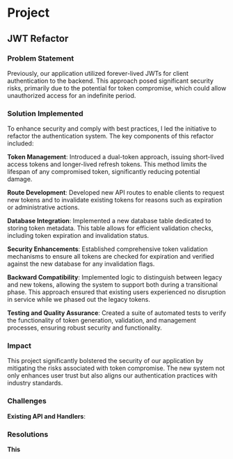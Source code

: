 # Project

## JWT Refactor

### Problem Statement

Previously, our application utilized forever-lived JWTs for client authentication to the backend. This approach posed significant security risks, primarily due to the potential for token compromise, which could allow unauthorized access for an indefinite period.

### Solution Implemented

To enhance security and comply with best practices, I led the initiative to refactor the authentication system. The key components of this refactor included:

**Token Management**: Introduced a dual-token approach, issuing short-lived access tokens and longer-lived refresh tokens. This method limits the lifespan of any compromised token, significantly reducing potential damage.

**Route Development**: Developed new API routes to enable clients to request new tokens and to invalidate existing tokens for reasons such as expiration or administrative actions.

**Database Integration**: Implemented a new database table dedicated to storing token metadata. This table allows for efficient validation checks, including token expiration and invalidation status.

**Security Enhancements**: Established comprehensive token validation mechanisms to ensure all tokens are checked for expiration and verified against the new database for any invalidation flags.

**Backward Compatibility**: Implemented logic to distinguish between legacy and new tokens, allowing the system to support both during a transitional phase. This approach ensured that existing users experienced no disruption in service while we phased out the legacy tokens.

**Testing and Quality Assurance**: Created a suite of automated tests to verify the functionality of token generation, validation, and management processes, ensuring robust security and functionality.

### Impact

This project significantly bolstered the security of our application by mitigating the risks associated with token compromise. The new system not only enhances user trust but also aligns our authentication practices with industry standards.

### Challenges 

**Existing API and Handlers**:

### Resolutions

**This**